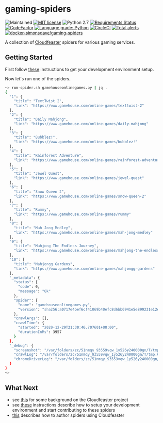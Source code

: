 # gaming-spiders

![Maintained](https://img.shields.io/maintenance/yes/2022.svg)
[![MIT license](http://img.shields.io/badge/license-MIT-brightgreen.svg)](http://opensource.org/licenses/MIT)
![Python 2.7](https://img.shields.io/badge/python-2.7-FFC100.svg?style=flat)
[![Requirements Status](https://requires.io/github/simonsdave/gaming-spiders/requirements.svg?branch=master)](https://requires.io/github/simonsdave/gaming-spiders/requirements/?branch=master)
[![CodeFactor](https://www.codefactor.io/repository/github/simonsdave/gaming-spiders/badge/master)](https://www.codefactor.io/repository/github/simonsdave/gaming-spiders/overview/master)
[![Language grade: Python](https://img.shields.io/lgtm/grade/python/g/simonsdave/gaming-spiders.svg?logo=lgtm&logoWidth=18)](https://lgtm.com/projects/g/simonsdave/gaming-spiders/context:python)
[![CircleCI](https://circleci.com/gh/simonsdave/gaming-spiders.svg?style=shield)](https://circleci.com/gh/simonsdave/gaming-spiders)
[![Total alerts](https://img.shields.io/lgtm/alerts/g/simonsdave/gaming-spiders.svg?logo=lgtm&logoWidth=18)](https://lgtm.com/projects/g/simonsdave/gaming-spiders/alerts/)
[![docker-simonsdave/gaming-spiders](https://img.shields.io/badge/docker-simonsdave%2Fgaming--spiders-blue.svg)](https://hub.docker.com/r/simonsdave/gaming-spiders)

A collection of [Cloudfeaster](https://github.com/simonsdave/cloudfeaster)
spiders for various gaming services.

## Getting Started

First follow [these](dev_env/README.md) instructions to get your development environment setup.

Now let's run one of the spiders.

```bash
~> run-spider.sh gamehouseonlinegames.py | jq .
{
  "1": {
    "title": "TextTwist 2",
    "link": "https://www.gamehouse.com/online-games/texttwist-2"
  },
  "2": {
    "title": "Daily Mahjong",
    "link": "https://www.gamehouse.com/online-games/daily-mahjong"
  },
  "3": {
    "title": "Bubblez!",
    "link": "https://www.gamehouse.com/online-games/bubblez!"
  },
  "4": {
    "title": "Rainforest Adventure",
    "link": "https://www.gamehouse.com/online-games/rainforest-adventure"
  },
  "5": {
    "title": "Jewel Quest",
    "link": "https://www.gamehouse.com/online-games/jewel-quest"
  },
  "6": {
    "title": "Snow Queen 2",
    "link": "https://www.gamehouse.com/online-games/snow-queen-2"
  },
  "7": {
    "title": "Rummy",
    "link": "https://www.gamehouse.com/online-games/rummy"
  },
  "8": {
    "title": "Mah Jong Medley",
    "link": "https://www.gamehouse.com/online-games/mah-jong-medley"
  },
  "9": {
    "title": "Mahjong The Endless Journey",
    "link": "https://www.gamehouse.com/online-games/mahjong-the-endless-journey"
  },
  "10": {
    "title": "Mahjongg Gardens",
    "link": "https://www.gamehouse.com/online-games/mahjongg-gardens"
  },
  "_metadata": {
    "status": {
      "code": 0,
      "message": "Ok"
    },
    "spider": {
      "name": "gamehouseonlinegames.py",
      "version": "sha256:a0717e4bef6cf41069b40efc8d6bb6941e5e899231e12d5a1af083c62b74fe1d"
    },
    "crawlArgs": [],
    "crawlTime": {
      "started": "2020-12-29T21:30:46.707601+00:00",
      "durationInMs": 3957
    }
  },
  "_debug": {
    "screenshot": "/var/folders/zc/51nmqy_93559vqw_1y526y240000gn/T/tmp.ConMqmqP/screenshot.png",
    "crawlLog": "/var/folders/zc/51nmqy_93559vqw_1y526y240000gn/T/tmp.ConMqmqP/crawl-log.txt",
    "chromeDriverLog": "/var/folders/zc/51nmqy_93559vqw_1y526y240000gn/T/tmp.ConMqmqP/chromedriver-log.txt"
  }
}
~>
```

## What Next

* see [this](https://github.com/simonsdave/cloudfeaster/blob/master/docs/story.md) for some background on the Cloudfeaster project
* see [these](docs/contributing.md) instructions
  describe how to setup your development environment and
  start contributing to these spiders
* [this](https://github.com/simonsdave/cloudfeaster/blob/master/docs/spider_authors.md) describes
  how to author spiders using Cloudfeaster

